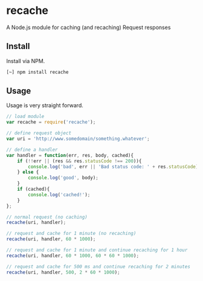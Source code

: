 
# recache

A Node.js module for caching (and recaching) Request responses

## Install

Install via NPM.

```bash
[~] npm install recache
```

## Usage

Usage is very straight forward.

```javascript
// load module
var recache = require('recache');

// define request object
var uri = 'http://www.somedomain/something.whatever';

// define a handler
var handler = function(err, res, body, cached){
    if (!!err || (res && res.statusCode !== 200)){
        console.log('bad', err || 'Bad status code: ' + res.statusCode);
    } else {
        console.log('good', body);
    }
    if (cached){
        console.log('cached!');
    }
};

// normal request (no caching)
recache(uri, handler);

// request and cache for 1 minute (no recaching)
recache(uri, handler, 60 * 1000);

// request and cache for 1 minute and continue recaching for 1 hour
recache(uri, handler, 60 * 1000, 60 * 60 * 1000);

// request and cache for 500 ms and continue recaching for 2 minutes
recache(uri, handler, 500, 2 * 60 * 1000);
```

